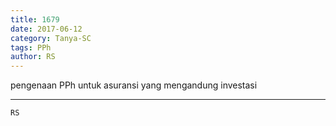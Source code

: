 ```yaml
---
title: 1679
date: 2017-06-12
category: Tanya-SC
tags: PPh
author: RS
---
```


pengenaan PPh untuk asuransi yang mengandung investasi

---



`RS`
